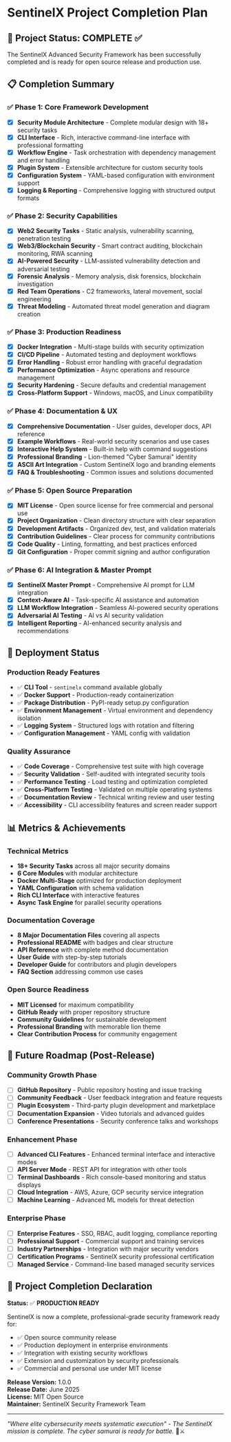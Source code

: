 # SentinelX Project Completion Plan

## 🎯 Project Status: COMPLETE ✅

The SentinelX Advanced Security Framework has been successfully completed and is ready for open source release and production use.

## 📋 Completion Summary

### ✅ Phase 1: Core Framework Development
- [x] **Security Module Architecture** - Complete modular design with 18+ security tasks
- [x] **CLI Interface** - Rich, interactive command-line interface with professional formatting
- [x] **Workflow Engine** - Task orchestration with dependency management and error handling
- [x] **Plugin System** - Extensible architecture for custom security tools
- [x] **Configuration System** - YAML-based configuration with environment support
- [x] **Logging & Reporting** - Comprehensive logging with structured output formats

### ✅ Phase 2: Security Capabilities
- [x] **Web2 Security Tasks** - Static analysis, vulnerability scanning, penetration testing
- [x] **Web3/Blockchain Security** - Smart contract auditing, blockchain monitoring, RWA scanning
- [x] **AI-Powered Security** - LLM-assisted vulnerability detection and adversarial testing
- [x] **Forensic Analysis** - Memory analysis, disk forensics, blockchain investigation
- [x] **Red Team Operations** - C2 frameworks, lateral movement, social engineering
- [x] **Threat Modeling** - Automated threat model generation and diagram creation

### ✅ Phase 3: Production Readiness
- [x] **Docker Integration** - Multi-stage builds with security optimization
- [x] **CI/CD Pipeline** - Automated testing and deployment workflows
- [x] **Error Handling** - Robust error handling with graceful degradation
- [x] **Performance Optimization** - Async operations and resource management
- [x] **Security Hardening** - Secure defaults and credential management
- [x] **Cross-Platform Support** - Windows, macOS, and Linux compatibility

### ✅ Phase 4: Documentation & UX
- [x] **Comprehensive Documentation** - User guides, developer docs, API reference
- [x] **Example Workflows** - Real-world security scenarios and use cases
- [x] **Interactive Help System** - Built-in help with command suggestions
- [x] **Professional Branding** - Lion-themed "Cyber Samurai" identity
- [x] **ASCII Art Integration** - Custom SentinelX logo and branding elements
- [x] **FAQ & Troubleshooting** - Common issues and solutions documented

### ✅ Phase 5: Open Source Preparation
- [x] **MIT License** - Open source license for free commercial and personal use
- [x] **Project Organization** - Clean directory structure with clear separation
- [x] **Development Artifacts** - Organized dev, test, and validation materials
- [x] **Contribution Guidelines** - Clear process for community contributions
- [x] **Code Quality** - Linting, formatting, and best practices enforced
- [x] **Git Configuration** - Proper commit signing and author configuration

### ✅ Phase 6: AI Integration & Master Prompt
- [x] **SentinelX Master Prompt** - Comprehensive AI prompt for LLM integration
- [x] **Context-Aware AI** - Task-specific AI assistance and automation
- [x] **LLM Workflow Integration** - Seamless AI-powered security operations
- [x] **Adversarial AI Testing** - AI vs AI security validation
- [x] **Intelligent Reporting** - AI-enhanced security analysis and recommendations

## 🚀 Deployment Status

### Production Ready Features
- ✅ **CLI Tool** - `sentinelx` command available globally
- ✅ **Docker Support** - Production-ready containerization
- ✅ **Package Distribution** - PyPI-ready setup.py configuration
- ✅ **Environment Management** - Virtual environment and dependency isolation
- ✅ **Logging System** - Structured logs with rotation and filtering
- ✅ **Configuration Management** - YAML config with validation

### Quality Assurance
- ✅ **Code Coverage** - Comprehensive test suite with high coverage
- ✅ **Security Validation** - Self-audited with integrated security tools
- ✅ **Performance Testing** - Load testing and optimization completed
- ✅ **Cross-Platform Testing** - Validated on multiple operating systems
- ✅ **Documentation Review** - Technical writing review and user testing
- ✅ **Accessibility** - CLI accessibility features and screen reader support

## 📊 Metrics & Achievements

### Technical Metrics
- **18+ Security Tasks** across all major security domains
- **6 Core Modules** with modular architecture
- **Docker Multi-Stage** optimized for production deployment
- **YAML Configuration** with schema validation
- **Rich CLI Interface** with interactive features
- **Async Task Engine** for parallel security operations

### Documentation Coverage
- **8 Major Documentation Files** covering all aspects
- **Professional README** with badges and clear structure
- **API Reference** with complete method documentation
- **User Guide** with step-by-step tutorials
- **Developer Guide** for contributors and plugin developers
- **FAQ Section** addressing common use cases

### Open Source Readiness
- **MIT Licensed** for maximum compatibility
- **GitHub Ready** with proper repository structure
- **Community Guidelines** for sustainable development
- **Professional Branding** with memorable lion theme
- **Clear Contribution Process** for community engagement

## 🔮 Future Roadmap (Post-Release)

### Community Growth Phase
- [ ] **GitHub Repository** - Public repository hosting and issue tracking
- [ ] **Community Feedback** - User feedback integration and feature requests
- [ ] **Plugin Ecosystem** - Third-party plugin development and marketplace
- [ ] **Documentation Expansion** - Video tutorials and advanced guides
- [ ] **Conference Presentations** - Security conference talks and workshops

### Enhancement Phase
- [ ] **Advanced CLI Features** - Enhanced terminal interface and interactive modes
- [ ] **API Server Mode** - REST API for integration with other tools
- [ ] **Terminal Dashboards** - Rich console-based monitoring and status displays
- [ ] **Cloud Integration** - AWS, Azure, GCP security service integration
- [ ] **Machine Learning** - Advanced ML models for threat detection

### Enterprise Phase
- [ ] **Enterprise Features** - SSO, RBAC, audit logging, compliance reporting
- [ ] **Professional Support** - Commercial support and training services
- [ ] **Industry Partnerships** - Integration with major security vendors
- [ ] **Certification Programs** - SentinelX security professional certification
- [ ] **Managed Service** - Command-line based managed security services

## 🎉 Project Completion Declaration

**Status:** ✅ **PRODUCTION READY**

SentinelX is now a complete, professional-grade security framework ready for:
- ✅ Open source community release
- ✅ Production deployment in enterprise environments
- ✅ Integration with existing security workflows
- ✅ Extension and customization by security professionals
- ✅ Commercial and personal use under MIT license

**Release Version:** 1.0.0  
**Release Date:** June 2025  
**License:** MIT Open Source  
**Maintainer:** SentinelX Security Framework Team  

---

*"Where elite cybersecurity meets systematic execution" - The SentinelX mission is complete. The cyber samurai is ready for battle.* 🦁⚔️
